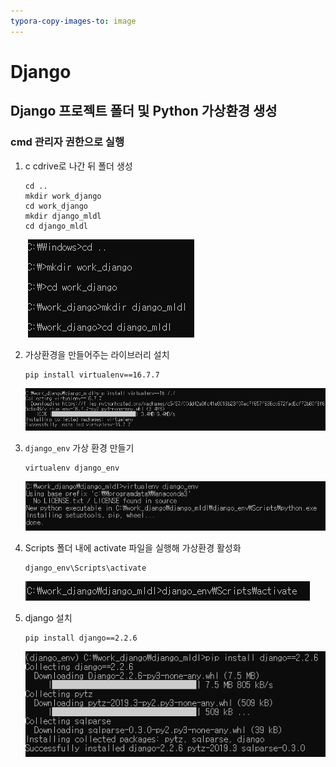 ```yaml
---
typora-copy-images-to: image
---
```


# Django 

## Django 프로젝트 폴더 및 Python 가상환경 생성

### cmd 관리자 권한으로 실행

1. c cdrive로 나간 뒤 폴더 생성

   ```
   cd ..
   mkdir work_django
   cd work_django
   mkdir django_mldl
   cd django_mldl
   ```

   ​	![image-20200210175756578](./image/image-20200210175756578.png)

2. 가상환경을 만들어주는 라이브러리 설치

   ```shell
   pip install virtualenv==16.7.7
   ```

   ![image-20200210180230205](./image/image-20200210180230205.png)

3. `django_env` 가상 환경 만들기

   ```shell
   virtualenv django_env
   ```

   ![image-20200210180259701](./image/image-20200210180259701.png)

4. Scripts 폴더 내에 activate 파일을 실행해 가상환경 활성화

   ```shell
   django_env\Scripts\activate
   ```

   ![image-20200210180351440](./image/image-20200210180351440.png)

5. django 설치

   ```shell
   pip install django==2.2.6
   ```

   ![image-20200210180803601](./image/image-20200210180803601.png)